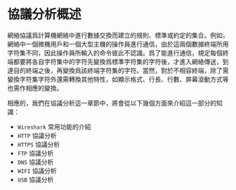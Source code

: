# 協議分析概述

網絡協議爲計算機網絡中進行數據交換而建立的規則、標準或約定的集合。例如，網絡中一個微機用戶和一個大型主機的操作員進行通信，由於這兩個數據終端所用字符集不同，因此操作員所輸入的命令彼此不認識。爲了能進行通信，規定每個終端都要將各自字符集中的字符先變換爲標準字符集的字符後，才進入網絡傳送，到達目的終端之後，再變換爲該終端字符集的字符。當然，對於不相容終端，除了需變換字符集字符外還需轉換其他特性，如顯示格式、行長、行數、屏幕滾動方式等也需作相應的變換。

相應的，我們在協議分析這一章節中，將會從以下幾個方面來介紹這一部分的知識：

- `Wireshark` 常用功能的介紹
- `HTTP` 協議分析
- `HTTPS` 協議分析
- `FTP` 協議分析
- `DNS` 協議分析
- `WIFI` 協議分析
- `USB` 協議分析